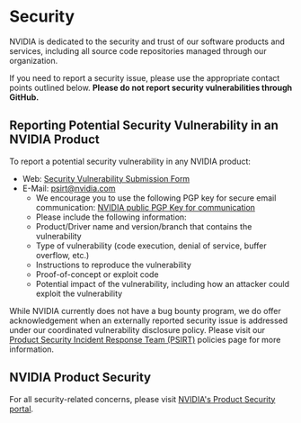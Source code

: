 # Security

NVIDIA is dedicated to the security and trust of our software products and
services, including all source code repositories managed through our
organization.

If you need to report a security issue, please use the appropriate contact points
outlined below. **Please do not report security vulnerabilities through GitHub.**

## Reporting Potential Security Vulnerability in an NVIDIA Product

To report a potential security vulnerability in any NVIDIA product:

- Web: [Security Vulnerability Submission Form](https://www.nvidia.com/object/submit-security-vulnerability.html)
- E-Mail: <psirt@nvidia.com>
  - We encourage you to use the following PGP key for secure email communication:
    [NVIDIA public PGP Key for communication](https://www.nvidia.com/en-us/security/pgp-key)
  - Please include the following information:
  - Product/Driver name and version/branch that contains the vulnerability
  - Type of vulnerability (code execution, denial of service, buffer overflow, etc.)
  - Instructions to reproduce the vulnerability
  - Proof-of-concept or exploit code
  - Potential impact of the vulnerability, including how an attacker could
    exploit the vulnerability

While NVIDIA currently does not have a bug bounty program, we do offer
acknowledgement when an externally reported security issue is addressed under
our coordinated vulnerability disclosure policy. Please visit our
[Product Security Incident Response Team (PSIRT)](https://www.nvidia.com/en-us/security/psirt-policies/)
policies page for more information.

## NVIDIA Product Security

For all security-related concerns, please visit [NVIDIA's Product Security portal](https://www.nvidia.com/en-us/security).
